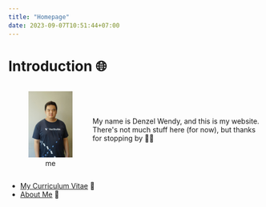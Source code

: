 ```yaml
---
title: "Homepage"
date: 2023-09-07T10:51:44+07:00
---
```


# Introduction 🌐

<div style="display: flex; align-items: center;">
  <div style="flex: 1; text-align: left;">
    <figure>
      <img src="me-small.jpg" alt="Denzel's Photo">
      <figcaption style="text-align: center;">me</figcaption>
     </figure>
  </div>
  <div style="flex: 2;">
    My name is Denzel Wendy, and this is my website. There's not much stuff here (for now), but thanks for stopping by 🙏🏻
  </div>
</div>

- [My Curriculum Vitae](/cv) 📑
- [About Me](/about) 👤
